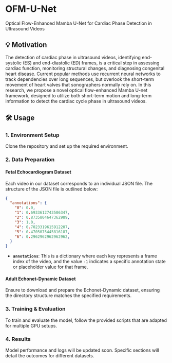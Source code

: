 # OFM-U-Net
Optical Flow-Enhanced Mamba U-Net for Cardiac Phase Detection in Ultrasound Videos

## 💡 Motivation
The detection of cardiac phase in ultrasound videos, identifying end-systolic (ES) and end-diastolic (ED) frames, is a critical step in assessing cardiac function, monitoring structural changes, and diagnosing congenital heart disease.
Current popular methods use recurrent neural networks to track dependencies over long sequences, but overlook the short-term movement of heart valves that sonographers normally rely on.
In this research, we propose a novel optical flow-enhanced Mamba U-net framework, designed to utilize both short-term motion and long-term information to detect the cardiac cycle phase in ultrasound videos.

## 🛠️ Usage

### 1. Environment Setup
Clone the repository and set up the required environment.

### 2. Data Preparation
#### Fetal Echocardiogram Dataset
Each video in our dataset corresponds to an individual JSON file. The structure of the JSON file is outlined below:

```json
{
  "annotations": {
    "0": 0.0,
    "1": 0.6933612743506347,
    "2": 0.8735804647362989,
    "3": 1.0,
    "4": 0.7023319615912207,
    "5": 0.4705075445816187,
    "6": 0.2962962962962962,
  }
}
```
- **`annotations`**: This is a dictionary where each key represents a frame index of the video, and the value `-1` indicates a specific annotation state or placeholder value for that frame.
#### Adult Echonet-Dynamic Dataset
Ensure to download and prepare the Echonet-Dynamic dataset, ensuring the directory structure matches the specified requirements.

### 3. Training & Evaluation
To train and evaluate the model, follow the provided scripts that are adapted for multiple GPU setups.

### 4. Results
Model performance and logs will be updated soon. Specific sections will detail the outcomes for different datasets.
